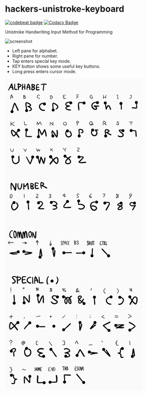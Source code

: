 # hackers-unistroke-keyboard

[![codebeat badge](https://codebeat.co/badges/3f9398bc-d5be-478b-ad6a-86d5270549bc)](https://codebeat.co/projects/github-com-tmatz-hackers-unistroke-keyboard-master)
[![Codacy Badge](https://api.codacy.com/project/badge/Grade/109abe785210415b81f6d3d2b1d51f12)](https://www.codacy.com/manual/tmatz/hackers-unistroke-keyboard?utm_source=github.com&amp;utm_medium=referral&amp;utm_content=tmatz/hackers-unistroke-keyboard&amp;utm_campaign=Badge_Grade)

Unistroke Handwriting Input Method for Programming

![screenshot](./docs/images/screenshot.png)

* Left pane for alphabet.
* Right pane for number.
* Tap enters special key mode.
* KEY button shows some useful key buttons.
* Long press enters cursor mode.

![gesture](./docs/images/gesture.png)
